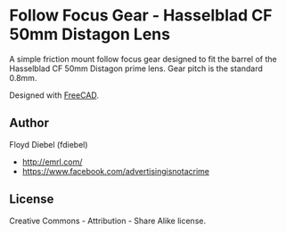 Follow Focus Gear - Hasselblad CF 50mm Distagon Lens
=============

A simple friction mount follow focus gear designed to fit the barrel of the Hasselblad CF 50mm Distagon prime lens. Gear pitch is the standard 0.8mm.

Designed with [FreeCAD](http://www.freecadweb.org/).

Author
--------
Floyd Diebel (fdiebel)
* <http://emrl.com/>
* <https://www.facebook.com/advertisingisnotacrime> 

License
--------
Creative Commons - Attribution - Share Alike license.  
